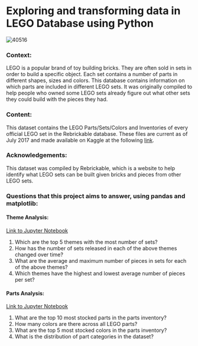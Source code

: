 # Exploring and transforming data in LEGO Database using Python
![40516](https://github.com/lanhoang82/Data-Portfolio-1/assets/47191803/00472e33-7df1-4682-8bbf-904c39b54b95)

### Context:
LEGO is a popular brand of toy building bricks. They are often sold in sets in order to build a specific object. Each set contains a number of parts in different shapes, sizes and colors. This database contains information on which parts are included in different LEGO sets. It was originally compiled to help people who owned some LEGO sets already figure out what other sets they could build with the pieces they had.

### Content:
This dataset contains the LEGO Parts/Sets/Colors and Inventories of every official LEGO set in the Rebrickable database. These files are current as of July 2017 and made available on Kaggle at the following [link](https://www.kaggle.com/datasets/rtatman/lego-database). 

### Acknowledgements:
This dataset was compiled by Rebrickable, which is a website to help identify what LEGO sets can be built given bricks and pieces from other LEGO sets.

### Questions that this project aims to answer, using pandas and matplotlib:

#### Theme Analysis: 
[Link to Jupyter Notebook](https://github.com/lanhoang82/Data-Portfolio-1/blob/main/5.%20Python%20-%20pandas%20-%20Data%20Manipulation/LEGO%20Database%20-%20Theme%20Analysis.ipynb)

1. Which are the top 5 themes with the most number of sets?
2. How has the number of sets released in each of the above themes changed over time?
3. What are the average and maximum number of pieces in sets for each of the above themes?
4. Which themes have the highest and lowest average number of pieces per set?

#### Parts Analysis:
[Link to Jupyter Notebook](https://github.com/lanhoang82/Data-Portfolio-1/blob/main/5.%20Python%20-%20pandas%20-%20Data%20Manipulation/2.%20LEGO%20Database%20-%20Parts%20Analysis.ipynb)
1. What are the top 10 most stocked parts in the parts inventory?
2. How many colors are there across all LEGO parts?
3. What are the top 5 most stocked colors in the parts inventory?
4. What is the distribution of part categories in the dataset?
